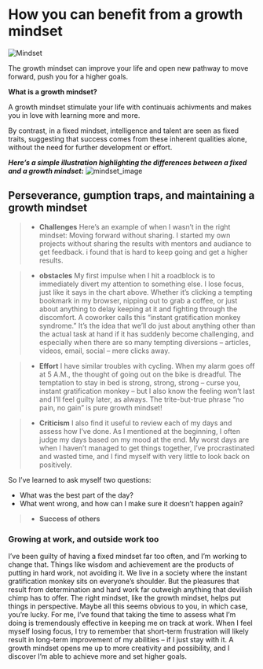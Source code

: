 # How you can benefit from a growth mindset
![Mindset](https://i1.wp.com/atlassianblog.wpengine.com/wp-content/uploads/2015/11/growth-mindset.png?w=1101&ssl=1)

The growth mindset can improve your life and open new pathway to move forward, push you for a higher goals.

**What is a growth mindset?**

A growth mindset stimulate your life with continuais achivments and  makes you in love with learning more and more.


By contrast, in a fixed mindset, intelligence and talent are seen as fixed traits, suggesting that success comes from these inherent qualities alone, without the need for further development or effort.


***Here’s a simple illustration highlighting the differences between a fixed and a growth mindset:***
![mindset_image](https://i2.wp.com/atlassianblog.wpengine.com/wp-content/uploads/NewGrowthMindset2.png?w=1201&ssl=1)



## Perseverance, gumption traps, and maintaining a growth mindset
> * **Challenges**
Here’s an example of when I wasn’t in the right mindset: Moving forward without sharing. I started my own projects without sharing the results with mentors and audiance to get feedback. i found that is hard to keep going and get a higher results.



> * **obstacles**
My first impulse when I hit a roadblock is to immediately divert my attention to something else. I lose focus, just like it says in the chart above. Whether it’s clicking a tempting bookmark in my browser, nipping out to grab a coffee, or just about anything to delay keeping at it and fighting through the discomfort. A coworker calls this “instant gratification monkey syndrome.” It’s the idea that we’ll do just about anything other than the actual task at hand if it has suddenly become challenging, and especially when there are so many tempting diversions – articles, videos, email, social – mere clicks away.



> * **Effort**
I have similar troubles with cycling. When my alarm goes off at 5 A.M., the thought of going out on the bike is dreadful. The temptation to stay in bed is strong, strong, strong – curse you, instant gratification monkey – but I also know the feeling won’t last and I’ll feel guilty later, as always. The trite-but-true phrase “no pain, no gain” is pure growth mindset!



> * **Criticism**
I also find it useful to review each of my days and assess how I’ve done. As I mentioned at the beginning, I often judge my days based on my mood at the end. My worst days are when I haven’t managed to get things together, I’ve procrastinated and wasted time, and I find myself with very little to look back on positively.

So I’ve learned to ask myself two questions:

* What was the best part of the day?
* What went wrong, and how can I make sure it doesn’t happen again?



> * **Success of others**



### Growing at work, and outside work too
I’ve been guilty of having a fixed mindset far too often, and I’m working to change that. Things like wisdom and achievement are the products of putting in hard work, not avoiding it. We live in a society where the instant gratification monkey sits on everyone’s shoulder. But the pleasures that result from determination and hard work far outweigh anything that devilish chimp has to offer. The right mindset, like the growth mindset, helps put things in perspective.
Maybe all this seems obvious to you, in which case, you’re lucky. For me, I’ve found that taking the time to assess what I’m doing is tremendously effective in keeping me on track at work. When I feel myself losing focus, I try to remember that short-term frustration will likely result in long-term improvement of my abilities – if I just stay with it. A growth mindset opens me up to more creativity and possibility, and I discover I’m able to achieve more and set higher goals.
